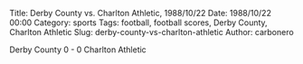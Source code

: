 Title: Derby County vs. Charlton Athletic, 1988/10/22
Date: 1988/10/22 00:00
Category: sports
Tags: football, football scores, Derby County, Charlton Athletic
Slug: derby-county-vs-charlton-athletic
Author: carbonero


Derby County 0 - 0 Charlton Athletic
